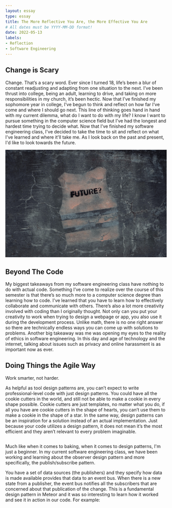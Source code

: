 ```yaml
---
layout: essay
type: essay
title: The More Reflective You Are, the More Effective You Are
# All dates must be YYYY-MM-DD format!
date: 2022-05-13
labels:
- Reflection
- Software Engineering
---
```


## Change is Scary
Change. That’s a scary word. Ever since I turned 18, life’s been a blur of constant readjusting and adapting from one situation to the next. I’ve been thrust into college, being an adult, learning to drive, and taking on more responsibilities in my church, it’s been hectic. Now that I’ve finished my sophomore year in college, I’ve begun to think and reflect on how far I’ve come and where I should go next. This line of thinking goes hand in hand with my current dilemma, what do I want to do with my life? I know I want to pursue something in the computer science field but I’ve had the longest and hardest time trying to decide what. Now that I’ve finished my software engineering class, I've decided to take the time to sit and reflect on what I've learned and where it'll take me. As I look back on the past and present, I'd like to look towards the future. 


<img class="ui large rounded centered image" src="../images/future.jpg" alt=".../images/future.jpg">

## Beyond The Code
My biggest takeaways from my software engineering class have nothing to do with actual code. Something I’ve come to realize over the course of this semester is that there’s so much more to a computer science degree than learning how to code. I've learned that you have to learn how to effectively collaborate and communicate with others. There’s also a lot more creativity involved with coding than I originally thought. Not only can you put your creativity to work when trying to design a webpage or app, you also use it during the development process. Unlike math, there is no one right answer so there are technically endless ways you can come up with solutions to problems. Another big takeaway was me was opening my eyes to the reality of ethics in software engineering. In this day and age of technology and the internet, talking about issues such as privacy and online harassment is as important now as ever. 



## Doing Things the Agile Way 
Work smarter, not harder.

As helpful as tool design patterns are, you can’t expect to write professional-level code with just design patterns. You could have all the cookie cutters in the world, and still not be able to make a cookie in every shape possible. Cookie cutters are just templates, no matter what you do, if all you have are cookie cutters in the shape of hearts, you can’t use them to make a cookie in the shape of a star. In the same way, design patterns can be an inspiration for a solution instead of an actual implementation. Just because your code utilizes a design pattern, it does not mean it’s the most efficient and they aren’t relevant to every problem imaginable.


## 
Much like when it comes to baking, when it comes to design patterns, I'm just a beginner. In my current software engineering class, we have been working and learning about the observer design pattern and more specifically, the publish/subscribe pattern. 


You have a set of data sources (the publishers) and they specify how data is made available provides that data to an event bus. When there is a new state from a publisher, the event bus notifies all the subscribers that are concerned about that publication of the change. This is a fundamental design pattern in Meteor and it was so interesting to learn how it worked and see it in action in our code. For example: 



